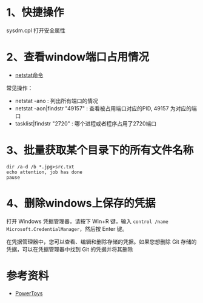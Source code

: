 # 1、快捷操作

sysdm.cpl 打开安全属性

# 2、查看window端口占用情况

* [netstat命令](https://learn.microsoft.com/zh-cn/windows-server/administration/windows-commands/netstat)

常见操作：
- netstat -ano : 列出所有端口的情况
- netstat -aon|findstr "49157" :  查看被占用端口对应的PID, 49157 为对应的端口
- tasklist|findstr "2720"  : 哪个进程或者程序占用了2720端口


# 3、批量获取某个目录下的所有文件名称

```
dir /a-d /b *.jpg>src.txt
echo attention, job has done
pause
```

# 4、删除windows上保存的凭据

打开 Windows 凭据管理器，请按下 Win+R 键，输入 `control /name Microsoft.CredentialManager`，然后按 Enter 键。

在凭据管理器中，您可以查看、编辑和删除存储的凭据。如果您想删除 Git 存储的凭据，可以在凭据管理器中找到 Git 的凭据并将其删除


# 参考资料

- [PowerToys](https://github.com/microsoft/PowerToys)

